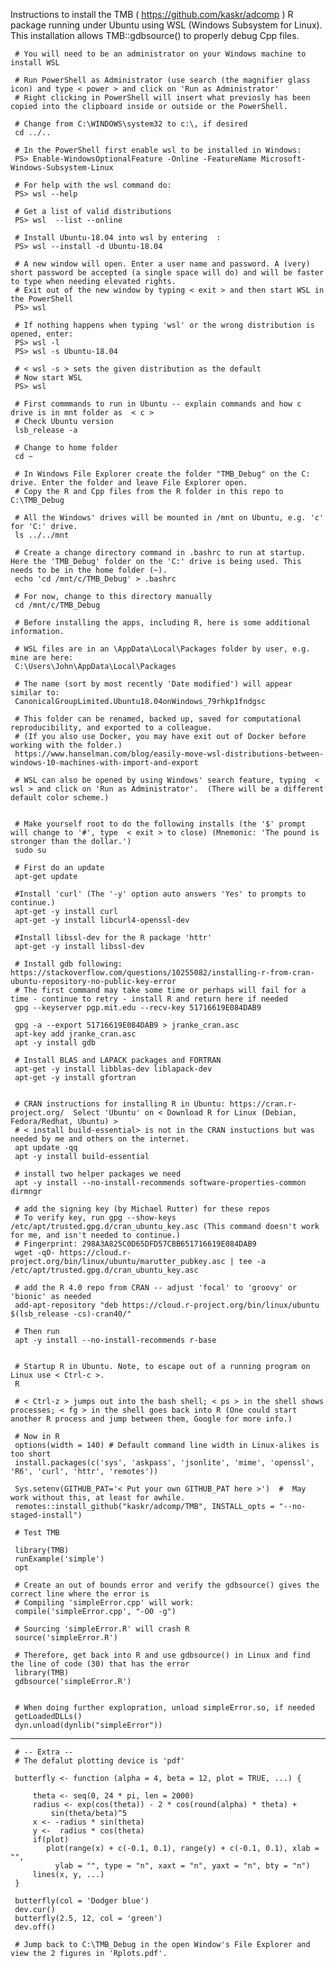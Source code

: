Instructions to install the TMB ( https://github.com/kaskr/adcomp ) R package running under Ubuntu using WSL (Windows Subsystem for Linux).
This installation allows TMB::gdbsource() to properly debug Cpp files.


     # You will need to be an administrator on your Windows machine to install WSL
     
     # Run PowerShell as Administrator (use search (the magnifier glass icon) and type < power > and click on 'Run as Administrator'
     # Right clicking in PowerShell will insert what previosly has been copied into the clipboard inside or outside or the PowerShell.
     
     # Change from C:\WINDOWS\system32 to c:\, if desired
     cd ../.. 
     
     # In the PowerShell first enable wsl to be installed in Windows:
     PS> Enable-WindowsOptionalFeature -Online -FeatureName Microsoft-Windows-Subsystem-Linux
     
     # For help with the wsl command do:
     PS> wsl --help
     
     # Get a list of valid distributions
     PS> wsl  --list --online
     
     # Install Ubuntu-18.04 into wsl by entering  :
     PS> wsl --install -d Ubuntu-18.04 
     
     # A new window will open. Enter a user name and password. A (very) short password be accepted (a single space will do) and will be faster to type when needing elevated rights.
     # Exit out of the new window by typing < exit > and then start WSL in the PowerShell
     PS> wsl
     
     # If nothing happens when typing 'wsl' or the wrong distribution is opened, enter:
     PS> wsl -l
     PS> wsl -s Ubuntu-18.04
     
     # < wsl -s > sets the given distribution as the default
     # Now start WSL
     PS> wsl 
     
     # First commmands to run in Ubuntu -- explain commands and how c drive is in mnt folder as  < c >
     # Check Ubuntu version 
     lsb_release -a
     
     # Change to home folder
     cd ~
     
     # In Windows File Explorer create the folder "TMB_Debug" on the C: drive. Enter the folder and leave File Explorer open.
     # Copy the R and Cpp files from the R folder in this repo to C:\TMB_Debug
     
     # All the Windows' drives will be mounted in /mnt on Ubuntu, e.g. 'c' for 'C:' drive.
     ls ../../mnt
     
     # Create a change directory command in .bashrc to run at startup. Here the 'TMB_Debug' folder on the 'C:' drive is being used. This needs to be in the home folder (~).
     echo 'cd /mnt/c/TMB_Debug' > .bashrc
     
     # For now, change to this directory manually
     cd /mnt/c/TMB_Debug
     
     # Before installing the apps, including R, here is some additional information.
       
     # WSL files are in an \AppData\Local\Packages folder by user, e.g. mine are here:
     C:\Users\John\AppData\Local\Packages
     
     # The name (sort by most recently 'Date modified') will appear similar to:
     CanonicalGroupLimited.Ubuntu18.04onWindows_79rhkp1fndgsc
     
     # This folder can be renamed, backed up, saved for computational reproducibility, and exported to a colleague.  
     # (If you also use Docker, you may have exit out of Docker before working with the folder.)
     https://www.hanselman.com/blog/easily-move-wsl-distributions-between-windows-10-machines-with-import-and-export
     
     # WSL can also be opened by using Windows' search feature, typing  < wsl > and click on 'Run as Administrator'.  (There will be a different default color scheme.)
     
     
     # Make yourself root to do the following installs (the '$' prompt will change to '#', type  < exit > to close) (Mnemonic: 'The pound is stronger than the dollar.')
     sudo su
     
     # First do an update
     apt-get update
     
     #Install 'curl' (The '-y' option auto answers 'Yes' to prompts to continue.)
     apt-get -y install curl
     apt-get -y install libcurl4-openssl-dev
          
     #Install libssl-dev for the R package 'httr'
     apt-get -y install libssl-dev
          
     # Install gdb following: https://stackoverflow.com/questions/10255082/installing-r-from-cran-ubuntu-repository-no-public-key-error
     # The first command may take some time or perhaps will fail for a time - continue to retry - install R and return here if needed
     gpg --keyserver pgp.mit.edu --recv-key 51716619E084DAB9
     
     gpg -a --export 51716619E084DAB9 > jranke_cran.asc 
     apt-key add jranke_cran.asc 
     apt -y install gdb
     
     # Install BLAS and LAPACK packages and FORTRAN
     apt-get -y install libblas-dev liblapack-dev
     apt-get -y install gfortran
     
     
     # CRAN instructions for installing R in Ubuntu: https://cran.r-project.org/  Select 'Ubuntu' on < Download R for Linux (Debian, Fedora/Redhat, Ubuntu) >
     # < install build-essential> is not in the CRAN instuctions but was needed by me and others on the internet.
     apt update -qq
     apt -y install build-essential
     
     # install two helper packages we need
     apt -y install --no-install-recommends software-properties-common dirmngr
     
     # add the signing key (by Michael Rutter) for these repos
     # To verify key, run gpg --show-keys /etc/apt/trusted.gpg.d/cran_ubuntu_key.asc (This command doesn't work for me, and isn't needed to continue.)
     # Fingerprint: 298A3A825C0D65DFD57CBB651716619E084DAB9
     wget -qO- https://cloud.r-project.org/bin/linux/ubuntu/marutter_pubkey.asc | tee -a /etc/apt/trusted.gpg.d/cran_ubuntu_key.asc
     
     # add the R 4.0 repo from CRAN -- adjust 'focal' to 'groovy' or 'bionic' as needed
     add-apt-repository "deb https://cloud.r-project.org/bin/linux/ubuntu $(lsb_release -cs)-cran40/"
     
     # Then run
     apt -y install --no-install-recommends r-base
     
     
     # Startup R in Ubuntu. Note, to escape out of a running program on Linux use < Ctrl-c >.
     R
     
     # < Ctrl-z > jumps out into the bash shell; < ps > in the shell shows processes; < fg > in the shell goes back into R (One could start another R process and jump between them, Google for more info.)
     
     # Now in R
     options(width = 140) # Default command line width in Linux-alikes is too short
     install.packages(c('sys', 'askpass', 'jsonlite', 'mime', 'openssl', 'R6', 'curl', 'httr', 'remotes'))
     
     Sys.setenv(GITHUB_PAT='< Put your own GITHUB_PAT here >')  #  May work without this, at least for awhile.
     remotes::install_github("kaskr/adcomp/TMB", INSTALL_opts = "--no-staged-install")
     
     # Test TMB
     
     library(TMB)
     runExample('simple')
     opt
     
     # Create an out of bounds error and verify the gdbsource() gives the correct line where the error is
     # Compiling 'simpleError.cpp' will work:
     compile('simpleError.cpp', "-O0 -g")
     
     # Sourcing 'simpleError.R' will crash R
     source('simpleError.R')
     
     # Therefore, get back into R and use gdbsource() in Linux and find the line of code (30) that has the error
     library(TMB)
     gdbsource('simpleError.R')
     
     
     # When doing further explopration, unload simpleError.so, if needed
     getLoadedDLLs()
     dyn.unload(dynlib("simpleError"))
     
---
     
     # -- Extra --
     # The defalut plotting device is 'pdf'
     
     butterfly <- function (alpha = 4, beta = 12, plot = TRUE, ...) {
     
         theta <- seq(0, 24 * pi, len = 2000)
         radius <- exp(cos(theta)) - 2 * cos(round(alpha) * theta) + 
             sin(theta/beta)^5
         x <- -radius * sin(theta)
         y <-  radius * cos(theta)
         if(plot)
            plot(range(x) + c(-0.1, 0.1), range(y) + c(-0.1, 0.1), xlab = "",  
              ylab = "", type = "n", xaxt = "n", yaxt = "n", bty = "n")   
         lines(x, y, ...)
     }
     
     butterfly(col = 'Dodger blue')
     dev.cur()
     butterfly(2.5, 12, col = 'green')
     dev.off()
     
     # Jump back to C:\TMB_Debug in the open Window's File Explorer and view the 2 figures in 'Rplots.pdf'.
     


